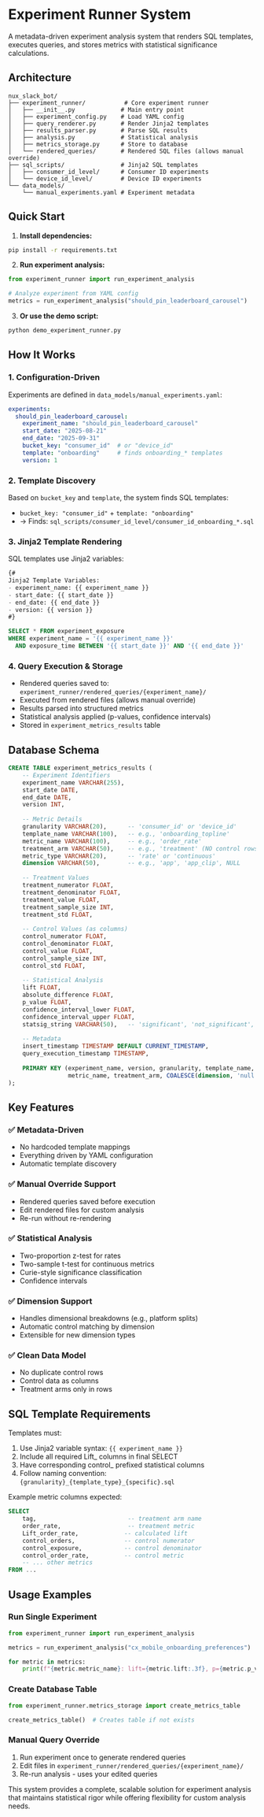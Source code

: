 # Experiment Runner System

A metadata-driven experiment analysis system that renders SQL templates, executes queries, and stores metrics with statistical significance calculations.

## Architecture

```
nux_slack_bot/
├── experiment_runner/           # Core experiment runner
│   ├── __init__.py             # Main entry point
│   ├── experiment_config.py    # Load YAML config
│   ├── query_renderer.py       # Render Jinja2 templates  
│   ├── results_parser.py       # Parse SQL results
│   ├── analysis.py             # Statistical analysis
│   ├── metrics_storage.py      # Store to database
│   └── rendered_queries/       # Rendered SQL files (allows manual override)
├── sql_scripts/                # Jinja2 SQL templates
│   ├── consumer_id_level/      # Consumer ID experiments
│   └── device_id_level/        # Device ID experiments
└── data_models/
    └── manual_experiments.yaml # Experiment metadata
```

## Quick Start

1. **Install dependencies:**
```bash
pip install -r requirements.txt
```

2. **Run experiment analysis:**
```python
from experiment_runner import run_experiment_analysis

# Analyze experiment from YAML config
metrics = run_experiment_analysis("should_pin_leaderboard_carousel")
```

3. **Or use the demo script:**
```bash
python demo_experiment_runner.py
```

## How It Works

### 1. Configuration-Driven
Experiments are defined in `data_models/manual_experiments.yaml`:

```yaml
experiments:
  should_pin_leaderboard_carousel:
    experiment_name: "should_pin_leaderboard_carousel"
    start_date: "2025-08-21"
    end_date: "2025-09-31"
    bucket_key: "consumer_id"  # or "device_id"
    template: "onboarding"     # finds onboarding_* templates
    version: 1
```

### 2. Template Discovery
Based on `bucket_key` and `template`, the system finds SQL templates:
- `bucket_key: "consumer_id"` + `template: "onboarding"` 
- → Finds: `sql_scripts/consumer_id_level/consumer_id_onboarding_*.sql`

### 3. Jinja2 Template Rendering
SQL templates use Jinja2 variables:

```sql
{# 
Jinja2 Template Variables:
- experiment_name: {{ experiment_name }}
- start_date: {{ start_date }}  
- end_date: {{ end_date }}
- version: {{ version }}
#}

SELECT * FROM experiment_exposure 
WHERE experiment_name = '{{ experiment_name }}'
  AND exposure_time BETWEEN '{{ start_date }}' AND '{{ end_date }}'
```

### 4. Query Execution & Storage
- Rendered queries saved to: `experiment_runner/rendered_queries/{experiment_name}/`
- Executed from rendered files (allows manual override)
- Results parsed into structured metrics
- Statistical analysis applied (p-values, confidence intervals)
- Stored in `experiment_metrics_results` table

## Database Schema

```sql
CREATE TABLE experiment_metrics_results (
    -- Experiment Identifiers  
    experiment_name VARCHAR(255),
    start_date DATE,
    end_date DATE,
    version INT,
    
    -- Metric Details
    granularity VARCHAR(20),      -- 'consumer_id' or 'device_id'
    template_name VARCHAR(100),   -- e.g., 'onboarding_topline'
    metric_name VARCHAR(100),     -- e.g., 'order_rate'
    treatment_arm VARCHAR(50),    -- e.g., 'treatment' (NO control rows)
    metric_type VARCHAR(20),      -- 'rate' or 'continuous'
    dimension VARCHAR(50),        -- e.g., 'app', 'app_clip', NULL
    
    -- Treatment Values
    treatment_numerator FLOAT,
    treatment_denominator FLOAT,
    treatment_value FLOAT,
    treatment_sample_size INT,
    treatment_std FLOAT,
    
    -- Control Values (as columns)
    control_numerator FLOAT,
    control_denominator FLOAT, 
    control_value FLOAT,
    control_sample_size INT,
    control_std FLOAT,
    
    -- Statistical Analysis
    lift FLOAT,
    absolute_difference FLOAT,
    p_value FLOAT,
    confidence_interval_lower FLOAT,
    confidence_interval_upper FLOAT,
    statsig_string VARCHAR(50),   -- 'significant', 'not_significant', etc.
    
    -- Metadata
    insert_timestamp TIMESTAMP DEFAULT CURRENT_TIMESTAMP,
    query_execution_timestamp TIMESTAMP,
    
    PRIMARY KEY (experiment_name, version, granularity, template_name, 
                 metric_name, treatment_arm, COALESCE(dimension, 'null'))
);
```

## Key Features

### ✅ Metadata-Driven
- No hardcoded template mappings
- Everything driven by YAML configuration  
- Automatic template discovery

### ✅ Manual Override Support
- Rendered queries saved before execution
- Edit rendered files for custom analysis
- Re-run without re-rendering

### ✅ Statistical Analysis  
- Two-proportion z-test for rates
- Two-sample t-test for continuous metrics
- Curie-style significance classification
- Confidence intervals

### ✅ Dimension Support
- Handles dimensional breakdowns (e.g., platform splits)
- Automatic control matching by dimension
- Extensible for new dimension types

### ✅ Clean Data Model
- No duplicate control rows
- Control data as columns
- Treatment arms only in rows

## SQL Template Requirements

Templates must:
1. Use Jinja2 variable syntax: `{{ experiment_name }}`
2. Include all required Lift_ columns in final SELECT
3. Have corresponding control_ prefixed statistical columns
4. Follow naming convention: `{granularity}_{template_type}_{specific}.sql`

Example metric columns expected:
```sql
SELECT 
    tag,                          -- treatment arm name
    order_rate,                   -- treatment metric
    Lift_order_rate,             -- calculated lift
    control_orders,              -- control numerator  
    control_exposure,            -- control denominator
    control_order_rate,          -- control metric
    -- ... other metrics
FROM ...
```

## Usage Examples

### Run Single Experiment
```python
from experiment_runner import run_experiment_analysis

metrics = run_experiment_analysis("cx_mobile_onboarding_preferences")

for metric in metrics:
    print(f"{metric.metric_name}: lift={metric.lift:.3f}, p={metric.p_value:.3f}")
```

### Create Database Table
```python
from experiment_runner.metrics_storage import create_metrics_table

create_metrics_table()  # Creates table if not exists
```

### Manual Query Override
1. Run experiment once to generate rendered queries
2. Edit files in `experiment_runner/rendered_queries/{experiment_name}/`
3. Re-run analysis - uses your edited queries

This system provides a complete, scalable solution for experiment analysis that maintains statistical rigor while offering flexibility for custom analysis needs.
